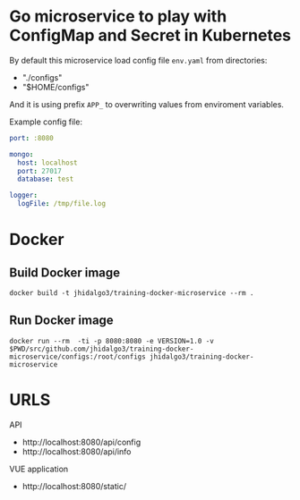 # Go microservice to play with ConfigMap and Secret in Kubernetes

By default this microservice load config file `env.yaml` from directories:

* "./configs"
* "$HOME/configs"

And it is using prefix `APP_` to overwriting values from enviroment variables.

Example config file:

```yaml
port: :8080

mongo:
  host: localhost
  port: 27017
  database: test

logger:
  logFile: /tmp/file.log
```

# Docker

## Build Docker image

```
docker build -t jhidalgo3/training-docker-microservice --rm .
```

## Run Docker image

```
docker run --rm  -ti -p 8080:8080 -e VERSION=1.0 -v $PWD/src/github.com/jhidalgo3/training-docker-microservice/configs:/root/configs jhidalgo3/training-docker-microservice
```

# URLS

API
+ http://localhost:8080/api/config
+ http://localhost:8080/api/info

VUE application
+ http://localhost:8080/static/

